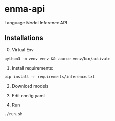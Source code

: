 # enma-api
Language Model Inference API

## Installations
0. Virtual Env
```
python3 -m venv venv && source venv/bin/activate
```

1. Install requirements:
```
pip install -r requirements/inference.txt
```

2. Download models

3. Edit config.yaml

4. Run
```
./run.sh
```